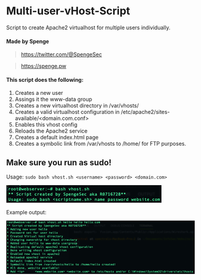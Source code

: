 # Multi-user-vHost-Script
Script to create Apache2 virtualhost for multiple users individually.

#### Made by Spenge
> https://twitter.com/@SpengeSec

>https://spenge.pw


#### This script does the following:
1) Creates a new user
2) Assings it the www-data group
3) Creates a new virtualhost directory in /var/vhosts/
4) Creates a valid virtualhost configuration in /etc/apache2/sites-available/<domain.com.conf>
5) Enables this vhost config
6) Reloads the Apache2 service
7) Creates a default index.html page
8) Creates a symbolic link from /var/vhosts to /home/<username> for FTP purposes.

## Make sure you run as sudo! 

Usage: `sudo bash vhost.sh <username> <password> <domain.com>`
  
![Usage](/images/usage.png)

Example output:

![Output](/images/output.png)
